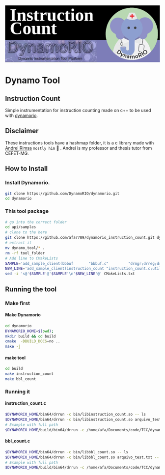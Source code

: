 ![!Theme Image](resources/tool_header.png)
# Dynamo Tool
## Instruction Count 
Simple instrumentation for instruction counting made on c++ to be used with [dynamorio](https://dynamorio.org/).

## Disclaimer

These instructions tools have a hashmap folder, it is a c library made with [Andrei Rimsa](http://rimsa.com.br/page/) `mostly him` :rofl: . Andrei is my professor and thesis tutor from CEFET-MG.

## How to Install

### Install Dynamorio.

```bash
git clone https://github.com/DynamoRIO/dynamorio.git
cd dynamorio
```

### This tool package

```bash
# go into the correct folder
cd api/samples
# clone to the here
git clone https://github.com/afa7789/dynamorio_instruction_count.git dynamo_tool
# extract it
mv dynamo_tool/* .
rm -rf tool_folder
# Add line to CMakeLists
SAMPLE='add_sample_client(bbbuf       "bbbuf.c"         "drmgr;drreg;drx")'
NEW_LINE='add_sample_client(instruction_count "instruction_count.c;utils.c;hashmap/hash.c" "drmgr;drreg;drx")\nadd_sample_client(bbl_count "bbl_count.c;utils.c;hashmap/hash.c" "drmgr;drreg;drx")'
sed -i 's@'$SAMPLE'@'$SAMPLE'\n'$NEW_LINE'@' CMakeLists.txt
```
## Running the tool

### Make first

#### Make Dynamorio

```bash
cd dynamorio
DYNAMORIO_HOME=$(pwd);
mkdir build && cd build
cmake  -DBUILD_DOCS=no ..
make -j
```

#### make tool

```bash
cd build
make instruction_count
make bbl_count
```
### Running it

#### instruction_count.c

```bash
$DYNAMORIO_HOME/bin64/drrun -c bin/libinstruction_count.so -- ls 
$DYNAMORIO_HOME/bin64/drrun -c bin/libinstruction_count.so arquivo_test.txt -- ls 
# Example with full path
$DYNAMORIO_HOME/build/bin64/drrun -c /home/afa/Documents/code/TCC/dynamorio/dynamorio/build/api/samples/../bin/libinstruction_count.so -- ls 
```
#### bbl_count.c

```bash
$DYNAMORIO_HOME/bin64/drrun -c bin/libbbl_count.so -- ls 
$DYNAMORIO_HOME/bin64/drrun -c bin/libbbl_count.so arquivo_test.txt -- ls 
# Example with full path
$DYNAMORIO_HOME/build/bin64/drrun -c /home/afa/Documents/code/TCC/dynamorio/dynamorio/build/api/samples/../bin/libbbl_count.so -- ls 
```
